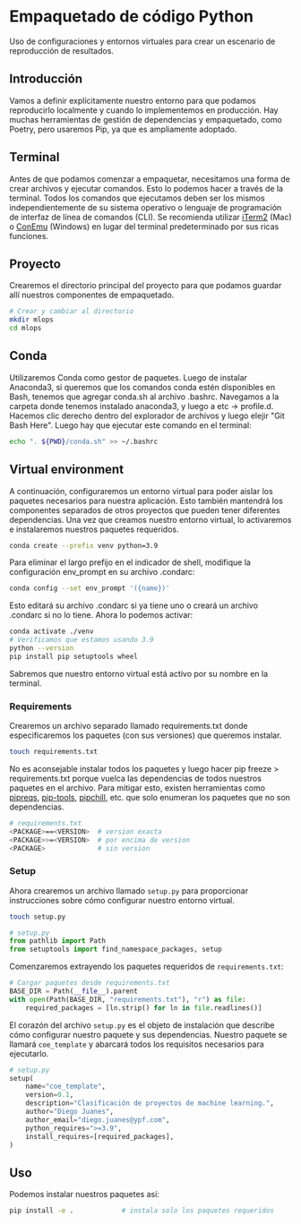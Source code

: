 # Empaquetado de código Python

Uso de configuraciones y entornos virtuales para crear un escenario de reproducción de resultados.

## Introducción

Vamos a definir explícitamente nuestro entorno para que podamos reproducirlo localmente y cuando lo implementemos en producción.
Hay muchas herramientas de gestión de dependencias y empaquetado, como Poetry, pero usaremos Pip, ya que es ampliamente adoptado.

## Terminal

Antes de que podamos comenzar a empaquetar, necesitamos una forma de crear archivos y ejecutar comandos. Esto lo podemos hacer a través de la terminal.
Todos los comandos que ejecutamos deben ser los mismos independientemente de su sistema operativo o lenguaje de programación de interfaz de línea de comandos (CLI).
Se recomienda utilizar [iTerm2](https://iterm2.com/)  (Mac) o [ConEmu](https://conemu.github.io/) (Windows) en lugar del terminal predeterminado por sus ricas funciones.

## Proyecto

Crearemos el directorio principal del proyecto para que podamos guardar allí nuestros componentes de empaquetado.

```bash
# Crear y cambiar al directorio
mkdir mlops
cd mlops
```

## Conda

Utilizaremos Conda como gestor de paquetes.
Luego de instalar Anaconda3, si queremos que los comandos conda estén disponibles en Bash, tenemos que agregar conda.sh al archivo .bashrc.
Navegamos a la carpeta donde tenemos instalado anaconda3, y luego a etc -> profile.d.
Hacemos clic derecho dentro del explorador de archivos y luego elejir "Git Bash Here".
Luego hay que ejecutar este comando en el terminal:

```bash
echo ". ${PWD}/conda.sh" >> ~/.bashrc
```

## Virtual environment

A continuación, configuraremos un entorno virtual para poder aislar los paquetes necesarios para nuestra aplicación.
Esto también mantendrá los componentes separados de otros proyectos que pueden tener diferentes dependencias.
Una vez que creamos nuestro entorno virtual, lo activaremos e instalaremos nuestros paquetes requeridos.

```bash
conda create --prefix venv python=3.9
```

Para eliminar el largo prefijo en el indicador de shell, modifique la configuración env_prompt en su archivo .condarc:

```bash
conda config --set env_prompt '({name})'
```

Esto editará su archivo .condarc si ya tiene uno o creará un archivo .condarc si no lo tiene.
Ahora lo podemos activar:

```bash
conda activate ./venv
# Verificamos que estamos usando 3.9
python --version
pip install pip setuptools wheel
```

Sabremos que nuestro entorno virtual está activo por su nombre en la terminal.

### Requirements

Crearemos un archivo separado llamado requirements.txt donde especificaremos los paquetes (con sus versiones) que queremos instalar.

```bash
touch requirements.txt
```

No es aconsejable instalar todos los paquetes y luego hacer pip freeze > requirements.txt porque vuelca las dependencias de todos nuestros paquetes en el archivo.
Para mitigar esto, existen herramientas como [pipreqs](https://github.com/bndr/pipreqs), [pip-tools](https://github.com/jazzband/pip-tools), [pipchill](https://github.com/rbanffy/pip-chill), etc.
que solo enumeran los paquetes que no son dependencias.

```bash
# requirements.txt
<PACKAGE>==<VERSION>  # version exacta
<PACKAGE>>=<VERSION>  # por encima de version
<PACKAGE>             # sin version
```

### Setup

Ahora crearemos un archivo llamado `setup.py` para proporcionar instrucciones sobre cómo configurar nuestro entorno virtual.

```bash
touch setup.py
```

```python
# setup.py
from pathlib import Path
from setuptools import find_namespace_packages, setup
```

Comenzaremos extrayendo los paquetes requeridos de `requirements.txt`:

```python
# Cargar paquetes desde requirements.txt
BASE_DIR = Path(__file__).parent
with open(Path(BASE_DIR, "requirements.txt"), "r") as file:
    required_packages = [ln.strip() for ln in file.readlines()]
```

El corazón del archivo `setup.py` es el objeto de instalación que describe cómo configurar nuestro paquete y sus dependencias.
Nuestro paquete se llamará `coe_template` y abarcará todos los requisitos necesarios para ejecutarlo.

```python
# setup.py
setup(
    name="coe_template",
    version=0.1,
    description="Clasificación de proyectos de machine learning.",
    author="Diego Juanes",
    author_email="diego.juanes@ypf.com",
    python_requires=">=3.9",
    install_requires=[required_packages],
)
```

## Uso

Podemos instalar nuestros paquetes así:

```bash
pip install -e .            # instala solo los paquetes requeridos
```
